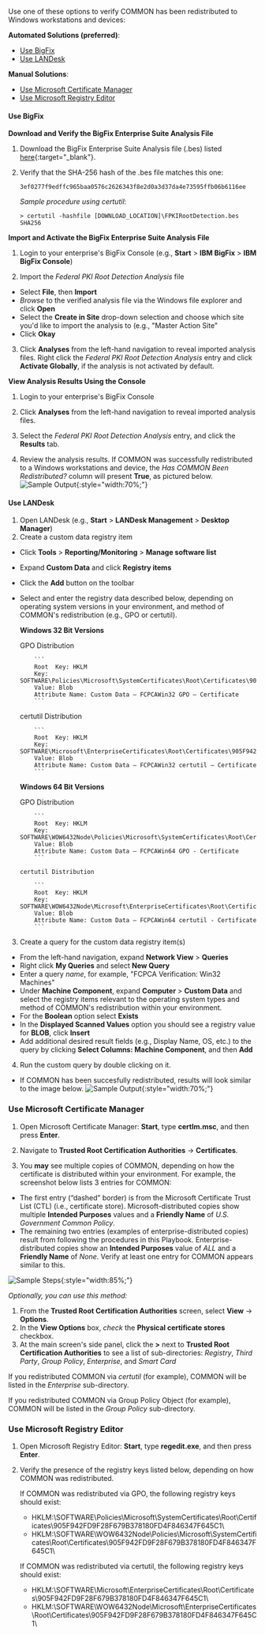 Use one of these options to verify COMMON has been redistributed to Windows workstations and devices:

**Automated Solutions (preferred)**:
- [Use BigFix](#use-bigfix)
- [Use LANDesk](#use-landesk)

**Manual Solutions**:
- [Use Microsoft Certificate Manager](#use-microsoft-certificate-manager)
- [Use Microsoft Registry Editor](#use-microsoft-registry-editor)

#### Use BigFix

**Download and Verify the BigFix Enterprise Suite Analysis File**
1. Download the BigFix Enterprise Suite Analysis file (.bes) listed [here](../../truststores/FPKIRootDetection.bes){:target="_blank"}.

2. Verify that the SHA-256 hash of the .bes file matches this one:

     ```
     3ef0277f9edffc965baa0576c2626343f8e2d0a3d37da4e73595ffb06b6116ee
     ```

     _Sample procedure using certutil_:

     ```
     > certutil -hashfile [DOWNLOAD_LOCATION]\FPKIRootDetection.bes SHA256
     ```
    
**Import and Activate the BigFix Enterprise Suite Analysis File**

1. Login to your enterprise's BigFix Console (e.g., **Start** > **IBM BigFix** > **IBM BigFix Console**)

2. Import the *Federal PKI Root Detection Analysis* file
- Select **File**, then **Import**
- *Browse* to the verified analysis file via the Windows file explorer and click **Open**
- Select the **Create in Site** drop-down selection and choose which site you'd like to import the analysis to (e.g., "Master Action Site"
- Click **Okay**

3. Click **Analyses** from the left-hand navigation to reveal imported analysis files. Right click the *Federal PKI Root Detection Analysis* entry and click **Activate Globally**, if the analysis is not activated by default.

**View Analysis Results Using the Console**

1. Login to your enterprise's BigFix Console

2. Click **Analyses** from the left-hand navigation to reveal imported analysis files.

3. Select the *Federal PKI Root Detection Analysis* entry, and click the **Results** tab.

4. Review the analysis results. If COMMON was successfully redistributed to a Windows workstations and device, the *Has COMMON Been Redistributed?* column will present **True**, as pictured below. 
![Sample Output]({{site.baseurl}}/img/bigfix-results.jpg){:style="width:70%;"}
     
#### Use LANDesk
1. Open LANDesk (e.g., **Start** > **LANDesk Management** > **Desktop Manager**)
2. Create a custom data registry item 
- Click **Tools** > **Reporting/Monitoring** > **Manage software list**
- Expand **Custom Data** and click **Registry items**
- Click the **Add** button on the toolbar
- Select and enter the registry data described below, depending on operating system versions in your environment, and method of COMMON's redistribution (e.g., GPO or certutil).

     **Windows 32 Bit Versions**
     
     GPO Distribution
     
          ```
          Root  Key: HKLM
          Key: SOFTWARE\Policies\Microsoft\SystemCertificates\Root\Certificates\905F942FD9F28F679B378180FD4F846347F645C1
          Value: Blob
          Attribute Name: Custom Data – FCPCAWin32 GPO – Certificate
          ```
          
     certutil Distribution
     
          ```
          Root  Key: HKLM
          Key: SOFTWARE\Microsoft\EnterpriseCertificates\Root\Certificates\905F942FD9F28F679B378180FD4F846347F645C1
          Value: Blob
          Attribute Name: Custom Data – FCPCAWin32 certutil – Certificate
          ```

     **Windows 64 Bit Versions**
     
     GPO Distribution
     
          ```
          Root  Key: HKLM
          Key: SOFTWARE\WOW6432Node\Policies\Microsoft\SystemCertificates\Root\Certificates\905F942FD9F28F679B378180FD4F846347F645C1
          Value: Blob
          Attribute Name: Custom Data – FCPCAWin64 GPO - Certificate
          ```
          
      certutil Distribution
      
          ```
          Root  Key: HKLM
          Key: SOFTWARE\WOW6432Node\Microsoft\EnterpriseCertificates\Root\Certificates\905F942FD9F28F679B378180FD4F846347F645C1
          Value: Blob
          Attribute Name: Custom Data – FCPCAWin64 certutil - Certificate
          ```

3. Create a query for the custom data registry item(s)
- From the left-hand navigation, expand **Network View** > **Queries**
- Right click **My Queries** and select **New Query**
- Enter a query *name*, for example, "FCPCA Verification: Win32 Machines"
- Under **Machine Component**, expand **Computer** > **Custom Data** and select the registry items relevant to the operating system types and method of COMMON's redistribution within your environment.
- For the **Boolean** option select **Exists**
- In the **Displayed Scanned Values** option you should see a registry value for **BLOB**, click **Insert**
- Add additional desired result fields (e.g., Display Name, OS, etc.) to the query by clicking **Select Columns: Machine Component**, and then **Add**

4. Run the custom query by double clicking on it.
- If COMMON has been succesfully redistributed, results will look similar to the image below.
![Sample Output]({{site.baseurl}}/img/landesk-results.jpg){:style="width:70%;"}


### Use Microsoft Certificate Manager

1. Open Microsoft Certificate Manager:  **Start**, type **certlm.msc**, and then press **Enter**.

2. Navigate to **Trusted Root Certification Authorities** -> **Certificates**. 

3. You **may** see multiple copies of COMMON, depending on how the certificate is distributed within your environment. For example, the screenshot below lists 3 entries for COMMON:
* The first entry (“dashed” border) is from the Microsoft Certificate Trust List (CTL) (i.e., certificate store). Microsoft-distributed copies show multiple **Intended Purposes** values and a **Friendly Name** of *U.S. Government Common Policy*.
* The remaining two entries (examples of enterprise-distributed copies) result from following the procedures in this Playbook. Enterprise-distributed copies show an **Intended Purposes** value of *ALL* and a **Friendly Name** of *None*. Verify at least one entry for COMMON appears similar to this.

![Sample Steps]({{site.baseurl}}/img/verify_trust.png){:style="width:85%;"}

*Optionally, you can use this method:* 

1. From the **Trusted Root Certification Authorities** screen, select **View** -> **Options**.
2. In the **View Options** box, *check* the **Physical certificate stores** checkbox. 
3. At the main screen's side panel, click the **>** next to **Trusted Root Certification Authorities** to see a list of sub-directories: *Registry*, *Third Party*, *Group Policy*, *Enterprise*, and *Smart Card*

If you redistributed COMMON via _certutil_ (for example), COMMON will be listed in the *Enterprise* sub-directory.

If you redistributed COMMON via Group Policy Object (for example), COMMON will be listed in the *Group Policy* sub-directory.


### Use Microsoft Registry Editor

1. Open Microsoft Registry Editor:  **Start**, type **regedit.exe**, and then press **Enter**.

2. Verify the presence of the registry keys listed below, depending on how COMMON was redistributed.

     If COMMON was redistributed via GPO, the following registry keys should exist:
     - HKLM:\SOFTWARE\Policies\Microsoft\SystemCertificates\Root\Certificates\905F942FD9F28F679B378180FD4F846347F645C1\
     - HKLM:\SOFTWARE\WOW6432Node\Policies\Microsoft\SystemCertificates\Root\Certificates\905F942FD9F28F679B378180FD4F846347F645C1\ 

     If COMMON was redistributed via certutil, the following registry keys should exist:
     - HKLM:\SOFTWARE\Microsoft\EnterpriseCertificates\Root\Certificates\905F942FD9F28F679B378180FD4F846347F645C1\
     - HKLM:\SOFTWARE\WOW6432Node\Microsoft\EnterpriseCertificates\Root\Certificates\905F942FD9F28F679B378180FD4F846347F645C1\
